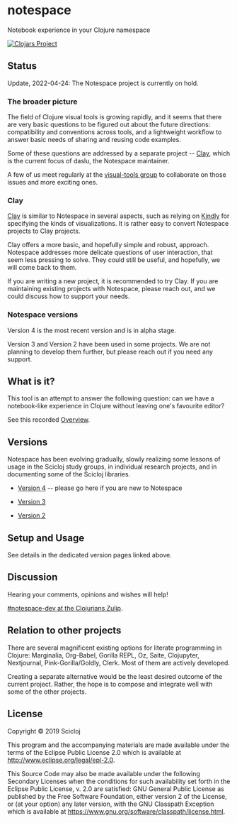 # notespace

Notebook experience in your Clojure namespace

[![Clojars Project](https://img.shields.io/clojars/v/scicloj/notespace.svg)](https://clojars.org/scicloj/notespace)

## Status

Update, 2022-04-24: The Notespace project is currently on hold.

### The broader picture

The field of Clojure visual tools is growing rapidly, and it seems that there are very basic questions to be figured out about the future directions: compatibility and conventions across tools, and a lightweight workflow to answer basic needs of sharing and reusing code examples. 

Some of these questions are addressed by a separate project -- [Clay](https://github.com/scicloj/clay), which is the current focus of daslu, the Notespace maintainer.

A few of us meet regularly at the [visual-tools group](https://scicloj.github.io/docs/community/groups/visual-tools/) to collaborate on those issues and more exciting ones.

### Clay

[Clay](https://scicloj.github.io/clay/) is similar to Notespace in several aspects, such as relying on [Kindly](https://github.com/scicloj/kindly) for specifying the kinds of visualizations. It is rather easy to convert Notespace projects to Clay projects.

Clay offers a more basic, and hopefully simple and robust, approach. Notespace addresses more delicate questions of user interaction, that seem less pressing to solve. They could still be useful, and hopefully, we will come back to them.

If you are writing a new project, it is recommended to try Clay. If you are maintaining existing projects with Notespace, please reach out, and we could discuss how to support your needs.

### Notespace versions

Version 4 is the most recent version and is in alpha stage.

Version 3 and Version 2 have been used in some projects. We are not planning to develop them further, but please reach out if you need any support.

## What is it?

This tool is an attempt to answer the following question: can we have a notebook-like experience in Clojure without leaving one's favourite editor?

See this recorded [Overview](https://www.youtube.com/watch?v=uICA2SDa-ws).

## Versions

Notespace has been evolving gradually, slowly realizing some lessons of usage in the Scicloj study groups, in individual research projects, and in documenting some of the Scicloj libraries.

* [Version 4](doc/v4.md) -- please go here if you are new to Notespace

* [Version 3](doc/v3.md)

* [Version 2](doc/v2.md)

## Setup and Usage

See details in the dedicated version pages linked above.

## Discussion

Hearing your comments, opinions and wishes will help!

[#notespace-dev at the Clojurians Zulip](https://clojurians.zulipchat.com/#narrow/stream/224153-notespace-dev).

## Relation to other projects

There are several magnificent existing options for literate programming in Clojure: Marginalia, Org-Babel, Gorilla REPL, Oz, Saite, Clojupyter, Nextjournal, Pink-Gorilla/Goldly, Clerk. Most of them are actively developed.

Creating a separate alternative would be the least desired outcome of the current project. Rather, the hope is to compose and integrate well with some of the other projects. 

## License

Copyright © 2019 Scicloj

This program and the accompanying materials are made available under the
terms of the Eclipse Public License 2.0 which is available at
http://www.eclipse.org/legal/epl-2.0.

This Source Code may also be made available under the following Secondary
Licenses when the conditions for such availability set forth in the Eclipse
Public License, v. 2.0 are satisfied: GNU General Public License as published by
the Free Software Foundation, either version 2 of the License, or (at your
option) any later version, with the GNU Classpath Exception which is available
at https://www.gnu.org/software/classpath/license.html.
